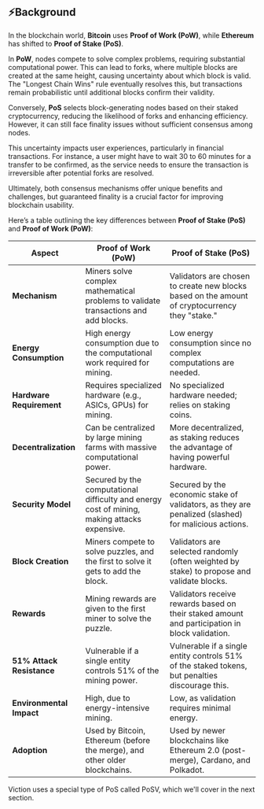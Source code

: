 ## ⚡Background 

In the blockchain world, **Bitcoin** uses **Proof of Work (PoW)**, while **Ethereum** has shifted to **Proof of Stake (PoS)**. 

In **PoW**, nodes compete to solve complex problems, requiring substantial computational power. This can lead to forks, where multiple blocks are created at the same height, causing uncertainty about which block is valid. The "Longest Chain Wins" rule eventually resolves this, but transactions remain probabilistic until additional blocks confirm their validity.

Conversely, **PoS** selects block-generating nodes based on their staked cryptocurrency, reducing the likelihood of forks and enhancing efficiency. However, it can still face finality issues without sufficient consensus among nodes.

This uncertainty impacts user experiences, particularly in financial transactions. For instance, a user might have to wait 30 to 60 minutes for a transfer to be confirmed, as the service needs to ensure the transaction is irreversible after potential forks are resolved. 

Ultimately, both consensus mechanisms offer unique benefits and challenges, but guaranteed finality is a crucial factor for improving blockchain usability.

Here’s a table outlining the key differences between **Proof of Stake (PoS)** and **Proof of Work (PoW)**:

| **Aspect**                  | **Proof of Work (PoW)**                                 | **Proof of Stake (PoS)**                               |
|-----------------------------|---------------------------------------------------------|--------------------------------------------------------|
| **Mechanism**                | Miners solve complex mathematical problems to validate transactions and add blocks. | Validators are chosen to create new blocks based on the amount of cryptocurrency they "stake." |
| **Energy Consumption**       | High energy consumption due to the computational work required for mining. | Low energy consumption since no complex computations are needed. |
| **Hardware Requirement**     | Requires specialized hardware (e.g., ASICs, GPUs) for mining. | No specialized hardware needed; relies on staking coins. |
| **Decentralization**         | Can be centralized by large mining farms with massive computational power. | More decentralized, as staking reduces the advantage of having powerful hardware. |
| **Security Model**           | Secured by the computational difficulty and energy cost of mining, making attacks expensive. | Secured by the economic stake of validators, as they are penalized (slashed) for malicious actions. |
| **Block Creation**           | Miners compete to solve puzzles, and the first to solve it gets to add the block. | Validators are selected randomly (often weighted by stake) to propose and validate blocks. |
| **Rewards**                  | Mining rewards are given to the first miner to solve the puzzle. | Validators receive rewards based on their staked amount and participation in block validation. |
| **51% Attack Resistance**    | Vulnerable if a single entity controls 51% of the mining power. | Vulnerable if a single entity controls 51% of the staked tokens, but penalties discourage this. |
| **Environmental Impact**     | High, due to energy-intensive mining.                   | Low, as validation requires minimal energy.             |
| **Adoption**                 | Used by Bitcoin, Ethereum (before the merge), and other older blockchains. | Used by newer blockchains like Ethereum 2.0 (post-merge), Cardano, and Polkadot. |

Viction uses a special type of PoS called PoSV, which we'll cover in the next section.
